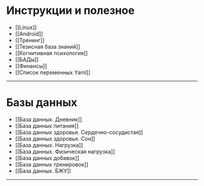 
# Инструкции и полезное
- [[Linux]]
- [[Android]]
- [[Тренинг]]
- [[Тезисная база знаний]]
- [[Когнитивная психология]]
- [[БАДы]]
- [[Финансы]]
- [[Список переменных Yaml]]

---
# Базы данных
- [[База данных. Дневник]]
- [[База данных питания]]
- [[База данных здоровья. Сердечно-сосудистая]]
- [[База данных здоровья. Сон]]
- [[База данных. Нагрузка]]
- [[База данных. Физическая нагрузка]]
- [[База данных добавок]]
- [[База данных тренировок]]
- [[База данных. БЖУ]]
---